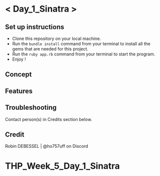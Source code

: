 
  
# < Day_1_Sinatra >

## Set up instructions
- Clone this repository on your local machine.
- Run the `bundle install` command from your terminal to install all the gems that are needed for this project.
- Run the `ruby app.rb` command from your terminal to start the program.
- Enjoy !

## Concept

## Features

## Troubleshooting
Contact person(s) in Credits section below.

## Credit
Robin DEBESSEL | @ho757uff on Discord
# THP_Week_5_Day_1_Sinatra

